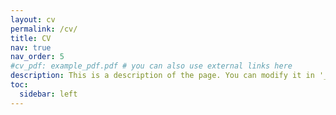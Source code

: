 ```yaml
---
layout: cv
permalink: /cv/
title: CV
nav: true
nav_order: 5
#cv_pdf: example_pdf.pdf # you can also use external links here
description: This is a description of the page. You can modify it in '_pages/cv.md'. You can also change or remove the top pdf download button.
toc:
  sidebar: left
---
```

